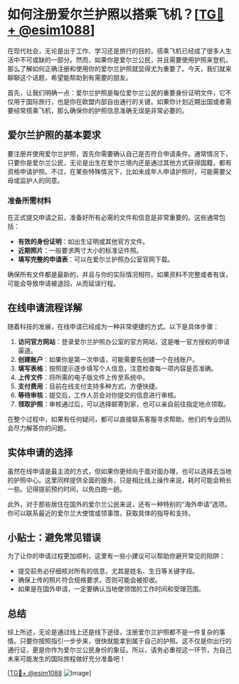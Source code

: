 # 如何注册爱尔兰护照以搭乘飞机？[[TG💪+ @esim1088](https://t.me/s/esim1088)]

在现代社会，无论是出于工作、学习还是旅行的目的，搭乘飞机已经成了很多人生活中不可或缺的一部分。然而，如果你是爱尔兰公民，并且需要使用护照来登机，那么了解如何正确注册和使用你的爱尔兰护照就显得尤为重要了。今天，我们就来聊聊这个话题，希望能帮助到有需要的朋友。

首先，让我们明确一点：爱尔兰护照是每位爱尔兰公民的重要身份证明文件，它不仅用于国际旅行，也是你在欧盟内部自由通行的关键。如果你计划近期出国或者需要经常搭乘飞机，那么确保你的护照信息准确无误是非常必要的。

## 爱尔兰护照的基本要求

要注册并使用爱尔兰护照，首先你需要确认自己是否符合申请条件。通常情况下，只要你是爱尔兰公民，无论是出生在爱尔兰境内还是通过其他方式获得国籍，都有资格申请护照。不过，在某些特殊情况下，比如未成年人申请护照时，可能需要父母或监护人的同意。

### 准备所需材料

在正式提交申请之前，准备好所有必需的文件和信息是非常重要的。这些通常包括：

- **有效的身份证明**：如出生证明或其他官方文件。
- **近期照片**：一般要求两寸大小的标准证件照。
- **填写完整的申请表**：可以在爱尔兰护照办公室官网下载。

确保所有文件都是最新的，并且与你的实际情况相符。如果资料不完整或者有误，可能会导致申请被退回，从而延误行程。

## 在线申请流程详解

随着科技的发展，在线申请已经成为一种非常便捷的方式。以下是具体步骤：

1. **访问官方网站**：登录爱尔兰护照办公室的官方网站，这是唯一官方授权的申请渠道。
2. **创建账户**：如果你是第一次申请，可能需要先创建一个在线账户。
3. **填写表格**：按照提示逐步填写个人信息，注意检查每一项内容是否准确。
4. **上传文件**：将所需的电子版文件上传至系统中。
5. **支付费用**：目前在线支付支持多种方式，方便快捷。
6. **等待审核**：提交后，工作人员会对你提交的信息进行审核。
7. **领取护照**：审核通过后，可以选择邮寄到家，也可以亲自前往指定地点领取。

在整个过程中，如果有任何疑问，都可以直接联系客服寻求帮助。他们的专业团队会尽力解答你的问题。

## 实体申请的选择

虽然在线申请是最主流的方式，但如果你更倾向于面对面办理，也可以选择去当地的护照中心。这里同样提供全面的服务，只是相比线上操作来说，耗时可能会稍长一些。记得提前预约时间，以免白跑一趟。

此外，对于那些居住在国外的爱尔兰公民来说，还有一种特别的“海外申请”选项。你可以联系最近的爱尔兰大使馆或领事馆，获取具体的指导和支持。

## 小贴士：避免常见错误

为了让你的申请过程更加顺利，这里有一些小建议可以帮助你避开常见的陷阱：

- 提交前务必仔细核对所有的信息，尤其是姓名、生日等关键字段。
- 确保上传的照片符合规格要求，否则可能会被拒收。
- 如果是在国外申请，一定要确认当地使领馆的工作时间和受理范围。

## 总结

综上所述，无论是通过线上还是线下途径，注册爱尔兰护照都不是一件复杂的事情。只要你按照指引一步步来，很快就能拿到属于自己的护照。这不仅是你出行的通行证，更是你作为爱尔兰公民身份的象征。所以，请务必重视这一环节，为自己未来可能发生的国际旅程做好充分准备吧！

[[TG💪+ @esim1088](https://t.me/s/esim1088) ![Image](https://i.postimg.cc/4NQfJmqS/Snipaste-2025-05-13-00-14-12.png)]